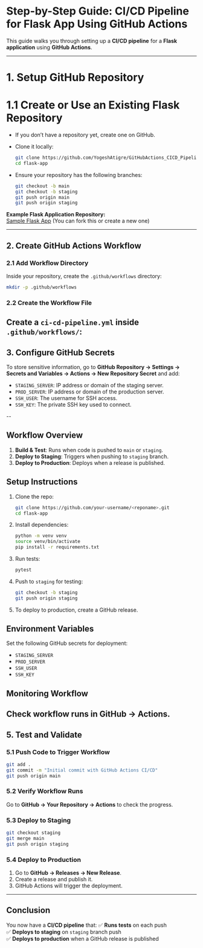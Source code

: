 # Step-by-Step Guide: CI/CD Pipeline for Flask App Using GitHub Actions 

This guide walks you through setting up a **CI/CD pipeline** for a **Flask application** using **GitHub Actions**.

---

# 1. Setup GitHub Repository
# 1.1 Create or Use an Existing Flask Repository
- If you don’t have a repository yet, create one on GitHub.
- Clone it locally:
  ```bash
  git clone https://github.com/YogeshAtigre/GitHubActions_CICD_Pipeline.git
  cd flask-app
  ```

- Ensure your repository has the following branches:
  ```bash
  git checkout -b main
  git checkout -b staging
  git push origin main
  git push origin staging
  ```

**Example Flask Application Repository:**  
[Sample Flask App](https://github.com/YogeshAtigre/GitHubActions_CICD_Pipeline) (You can fork this or create a new one)

---

## **2. Create GitHub Actions Workflow**
### **2.1 Add Workflow Directory**
Inside your repository, create the `.github/workflows` directory:
```bash
mkdir -p .github/workflows
```

### **2.2 Create the Workflow File**
Create a **`ci-cd-pipeline.yml`** inside `.github/workflows/`:
---

## 3. Configure GitHub Secrets
To store sensitive information, go to **GitHub Repository → Settings → Secrets and Variables → Actions → New Repository Secret** and add:
- `STAGING_SERVER`: IP address or domain of the staging server.
- `PROD_SERVER`: IP address or domain of the production server.
- `SSH_USER`: The username for SSH access.
- `SSH_KEY`: The private SSH key used to connect.

--

## Workflow Overview
1. **Build & Test**: Runs when code is pushed to `main` or `staging`.
2. **Deploy to Staging**: Triggers when pushing to `staging` branch.
3. **Deploy to Production**: Deploys when a release is published.

## Setup Instructions
1. Clone the repo:
   ```bash
   git clone https://github.com/your-username/<reponame>.git
   cd flask-app
   ```
2. Install dependencies:
   ```bash
   python -m venv venv
   source venv/bin/activate
   pip install -r requirements.txt
   ```
3. Run tests:
   ```bash
   pytest
   ```
4. Push to `staging` for testing:
   ```bash
   git checkout -b staging
   git push origin staging
   ```
5. To deploy to production, create a GitHub release.

## Environment Variables
Set the following GitHub secrets for deployment:
- `STAGING_SERVER`
- `PROD_SERVER`
- `SSH_USER`
- `SSH_KEY`

## Monitoring Workflow
Check workflow runs in **GitHub → Actions**.
---
## **5. Test and Validate**
### **5.1 Push Code to Trigger Workflow**
```bash
git add .
git commit -m "Initial commit with GitHub Actions CI/CD"
git push origin main
```

### **5.2 Verify Workflow Runs**
Go to **GitHub → Your Repository → Actions** to check the progress.

### **5.3 Deploy to Staging**
```bash
git checkout staging
git merge main
git push origin staging
```

### **5.4 Deploy to Production**
1. Go to **GitHub → Releases → New Release**.
2. Create a release and publish it.
3. GitHub Actions will trigger the deployment.
---

## **Conclusion**
You now have a **CI/CD pipeline** that:
✅ **Runs tests** on each push  
✅ **Deploys to staging** on `staging` branch push  
✅ **Deploys to production** when a GitHub release is published  
